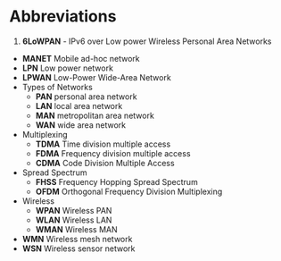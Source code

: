 # Abbreviations

1. **6LoWPAN** - IPv6 over Low power Wireless Personal Area Networks
- **MANET** Mobile ad-hoc network
- **LPN** Low power network
- **LPWAN** Low-Power Wide-Area Network
- Types of Networks
  - **PAN** personal area network
  - **LAN** local area network
  - **MAN** metropolitan area network
  - **WAN** wide area network
- Multiplexing
  - **TDMA** Time division multiple access
  - **FDMA** Frequency division multiple access
  - **CDMA** Code Division Multiple Access
- Spread Spectrum
  - **FHSS** Frequency Hopping Spread Spectrum
  - **OFDM** Orthogonal Frequency Division Multiplexing
- Wireless
  - **WPAN** Wireless PAN
  - **WLAN** Wireless LAN
  - **WMAN** Wireless MAN
- **WMN** Wireless mesh network
- **WSN** Wireless sensor network
